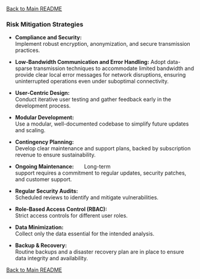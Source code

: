 [Back to Main README](../README.md)

### Risk Mitigation Strategies 

- **Compliance and Security:**  
    Implement robust encryption, anonymization, and secure transmission practices.

- **Low-Bandwidth Communication and Error Handling:**
    Adopt data-sparse transmission techniques to accommodate limited bandwidth and provide clear local error messages for network disruptions, ensuring uninterrupted operations even under suboptimal connectivity.

- **User-Centric Design:**  
    Conduct iterative user testing and gather feedback early in the development process.

- **Modular Development:**  
    Use a modular, well-documented codebase to simplify future updates and scaling.

- **Contingency Planning:**  
    Develop clear maintenance and support plans, backed by subscription revenue to ensure sustainability.

- **Ongoing Maintenance:**   
	   Long-term support requires a commitment to regular updates, security patches, and customer support. 

- **Regular Security Audits:**  
    Scheduled reviews to identify and mitigate vulnerabilities.

- **Role-Based Access Control (RBAC):**  
    Strict access controls for different user roles.

- **Data Minimization:**  
    Collect only the data essential for the intended analysis.

- **Backup & Recovery:**  
    Routine backups and a disaster recovery plan are in place to ensure data integrity and availability.

[Back to Main README](../README.md)
